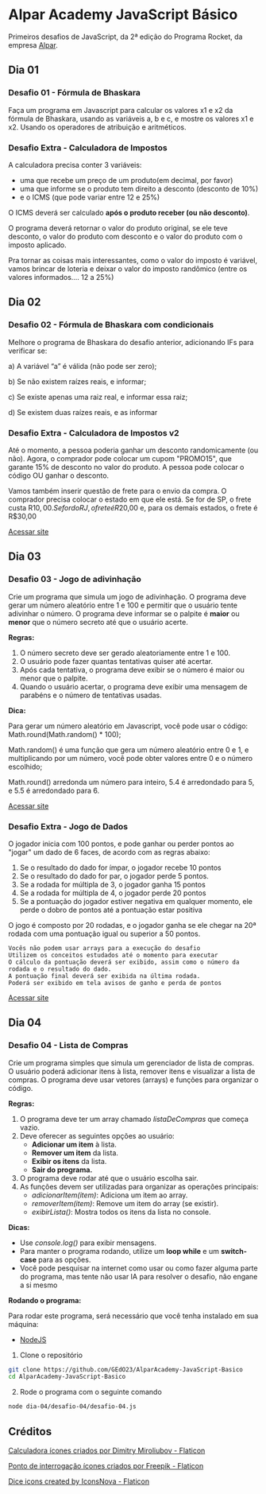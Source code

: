# Alpar Academy JavaScript Básico

Primeiros desafios de JavaScript, da 2ª edição do Programa Rocket, da empresa [Alpar](https://alpar.com.br/).

## Dia 01

### Desafio 01 - Fórmula de Bhaskara

Faça um programa em Javascript para calcular os valores x1 e x2 da fórmula de Bhaskara, usando as variáveis a, b e c, e mostre os valores x1 e x2. 
Usando os operadores de atribuição e aritméticos.

### Desafio Extra - Calculadora de Impostos

A calculadora precisa conter 3 variáveis: 
* uma que recebe um preço de um produto(em decimal, por favor)
* uma que informe se o produto tem direito a desconto (desconto de 10%)
* e o ICMS (que pode variar entre 12 e 25%) 

O ICMS deverá ser calculado **após o produto receber (ou não desconto)**.

O programa deverá retornar o valor do produto original, 
se ele teve desconto, o valor do produto com desconto 
e o valor do produto com o imposto aplicado. 

Pra tornar as coisas mais interessantes, como o valor do imposto é variável, 
vamos brincar de loteria e deixar o valor do imposto randômico (entre os valores informados.... 12 a 25%)

## Dia 02

### Desafio 02 - Fórmula de Bhaskara com condicionais

Melhore o programa de Bhaskara do desafio anterior, adicionando IFs para verificar se:

a) A variável “a” é válida (não pode ser zero);

b) Se não existem raízes reais, e informar;

c) Se existe apenas uma raiz real, e informar essa raiz;

d) Se existem duas raízes reais, e as informar

### Desafio Extra - Calculadora de Impostos v2

Até o momento, a pessoa poderia ganhar um desconto randomicamente (ou não). 
Agora, o comprador pode colocar um cupom "PROMO15", que garante 15% de desconto no valor do produto. 
A pessoa pode colocar o código OU ganhar o desconto.

Vamos também inserir questão de frete para o envio da compra. 
O comprador precisa colocar o estado em que ele está. 
Se for de SP, o frete custa R$10,00. 
Se for do RJ, o frete é R$20,00 e, para os demais estados, o frete é R$30,00

[Acessar site](https://gedotech-calculadora-de-impostos.vercel.app/)

## Dia 03

### Desafio 03 - Jogo de adivinhação

Crie um programa que simula um jogo de adivinhação. 
O programa deve gerar um número aleatório entre 1 e 100 e permitir que o usuário tente adivinhar o número. 
O programa deve informar se o palpite é **maior** ou **menor** que o número secreto até que o usuário acerte.

**Regras:**
1. O número secreto deve ser gerado aleatoriamente entre 1 e 100.
2. O usuário pode fazer quantas tentativas quiser até acertar.
3. Após cada tentativa, o programa deve exibir se o número é maior ou menor que o
palpite.
4. Quando o usuário acertar, o programa deve exibir uma mensagem de parabéns e o
número de tentativas usadas.

**Dica:**

Para gerar um número aleatório em Javascript, você pode usar o código:
Math.round(Math.random() * 100);

Math.random() é uma função que gera um número aleatório entre 0 e 1, e multiplicando
por um número, você pode obter valores entre 0 e o número escolhido;

Math.round() arredonda um número para inteiro, 5.4 é arredondado para 5, e 5.5 é
arredondado para 6.

[Acessar site](https://gedotech-jogo-de-advinhacao.vercel.app/)

### Desafio Extra - Jogo de Dados

O jogador inicia com 100 pontos, e pode ganhar ou perder pontos ao "jogar" um dado de 6 faces, de acordo com as regras abaixo:
 
1. Se o resultado do dado for ímpar, o jogador recebe 10 pontos
2. Se o resultado do dado for par, o jogador perde 5 pontos.
3. Se a rodada for múltipla de 3, o jogador ganha 15 pontos
4. Se a rodada for múltipla de 4, o jogador perde 20 pontos
5. Se a pontuação do jogador estiver negativa em qualquer momento, ele perde o dobro de pontos até a pontuação estar positiva
 
O jogo é composto por 20 rodadas, e o jogador ganha se ele chegar na 20ª rodada com uma pontuação igual ou superior a 50 pontos.
 
    Vocês não podem usar arrays para a execução do desafio
    Utilizem os conceitos estudados até o momento para executar
    O cálculo da pontuação deverá ser exibido, assim como o número da rodada e o resultado do dado.
    A pontuação final deverá ser exibida na última rodada.
    Poderá ser exibido em tela avisos de ganho e perda de pontos

[Acessar site](https://gedotech-jogo-de-dados.vercel.app/)

## Dia 04

### Desafio 04 - Lista de Compras

Crie um programa simples que simula um gerenciador de lista de compras. 
O usuário poderá adicionar itens à lista, remover itens e visualizar a lista de compras. 
O programa deve usar vetores (arrays) e funções para organizar o código.

**Regras:**
1. O programa deve ter um array chamado _listaDeCompras_ que começa vazio.
2. Deve oferecer as seguintes opções ao usuário:
    * **Adicionar um item** à lista.
    * **Remover um item** da lista.
    * **Exibir os itens** da lista.
    * **Sair do programa.**
3. O programa deve rodar até que o usuário escolha sair.
4. As funções devem ser utilizadas para organizar as operações principais:
    * _adicionarItem(item)_: Adiciona um item ao array.
    * _removerItem(item)_: Remove um item do array (se existir).
    * _exibirLista()_: Mostra todos os itens da lista no console.

**Dicas:**
* Use _console.log()_ para exibir mensagens.
* Para manter o programa rodando, utilize um **loop while** e um **switch-case** para as opções.
* Você pode pesquisar na internet como usar ou como fazer alguma parte do programa, mas tente não usar IA para resolver o desafio, não engane a si mesmo

**Rodando o programa:**

Para rodar este programa, será necessário que você tenha instalado em sua máquina:
* [NodeJS](https://nodejs.org/pt)

1. Clone o repositório
```bash
git clone https://github.com/GEdO23/AlparAcademy-JavaScript-Basico
cd AlparAcademy-JavaScript-Basico
```

2. Rode o programa com o seguinte comando
```bash
node dia-04/desafio-04/desafio-04.js
```

## Créditos

<a href="https://www.flaticon.com/br/icones-gratis/calculadora" title="calculadora ícones">Calculadora ícones criados por Dimitry Miroliubov - Flaticon</a>

<a href="https://www.flaticon.com/br/icones-gratis/ponto-de-interrogacao" title="ponto de interrogação ícones">Ponto de interrogação ícones criados por Freepik - Flaticon</a>

<a href="https://www.flaticon.com/free-icons/dice" title="dice icons">Dice icons created by IconsNova - Flaticon</a>